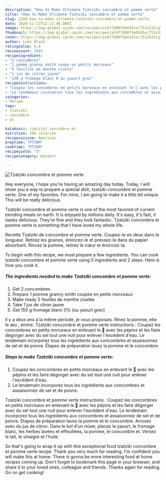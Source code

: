```yaml
---
description: "How to Make Ultimate Tzatziki concombre et pomme verte"
title: "How to Make Ultimate Tzatziki concombre et pomme verte"
slug: 2109-how-to-make-ultimate-tzatziki-concombre-et-pomme-verte
date: 2020-11-22T12:12:46.086Z
image: https://img-global.cpcdn.com/recipes/a14ffd00f9e0341e/751x532cq70/tzatziki-concombre-et-pomme-verte-photo-principale-de-la-recette.jpg
thumbnail: https://img-global.cpcdn.com/recipes/a14ffd00f9e0341e/751x532cq70/tzatziki-concombre-et-pomme-verte-photo-principale-de-la-recette.jpg
cover: https://img-global.cpcdn.com/recipes/a14ffd00f9e0341e/751x532cq70/tzatziki-concombre-et-pomme-verte-photo-principale-de-la-recette.jpg
author: Luke Black
ratingvalue: 4.6
reviewcount: 2003
recipeingredient:
- "2 concombres"
- "1 pomme granny smith coupe en petits morceaux"
- "5 feuilles de menthe cisele"
- "1 jus de citron jaune"
- "150 g fromage blanc 0 ou yaourt grec"
recipeinstructions:
- "Coupez les concombres en petits morceaux en enlevant le 💚 avec les pépins et les faire dégorger avec du sel tout une nuit pour enlever l&#39;excédent d&#39;eau."
- "Le lendemain incorporez tous les ingrédients aux concombres et assaisonnez de sel et de poivre."
categories:
- Recipe
tags:
- tzatziki
- concombre
- et

katakunci: tzatziki concombre et 
nutrition: 199 calories
recipecuisine: American
preptime: "PT39M"
cooktime: "PT36M"
recipeyield: "3"
recipecategory: Dessert

---
```



![Tzatziki concombre et pomme verte](https://img-global.cpcdn.com/recipes/a14ffd00f9e0341e/751x532cq70/tzatziki-concombre-et-pomme-verte-photo-principale-de-la-recette.jpg)

Hey everyone, I hope you're having an amazing day today. Today, I will show you a way to prepare a special dish, tzatziki concombre et pomme verte. One of my favorites. For mine, I am going to make it a little bit unique. This will be really delicious.

Tzatziki concombre et pomme verte is one of the most favored of current trending meals on earth. It is enjoyed by millions daily. It's easy, it's fast, it tastes delicious. They're fine and they look fantastic. Tzatziki concombre et pomme verte is something that I have loved my whole life.

Recette Tzatziki de concombre et pomme verte. Coupez-le en deux dans la longueur. Retirez les graines, émincez-le et pressez-le dans du papier absorbant. Rincez la pomme, retirez le cœur et émincez-la.


To begin with this recipe, we must prepare a few ingredients. You can cook tzatziki concombre et pomme verte using 5 ingredients and 2 steps. Here is how you cook it.

<!--inarticleads1-->

##### The ingredients needed to make Tzatziki concombre et pomme verte:

1. Get 2 concombres
1. Prepare 1 pomme granny smith coupée en petits morceaux
1. Make ready 5 feuilles de menthe ciselée
1. Take 1 jus de citron jaune
1. Get 150 g fromage blanc 0% (ou yaourt grec)


Il y a deux ans à la même période, je vous proposais. Rinez la pomme, etie le œu , émine. Tzatziki concombre et pomme verte instructions : Coupez les concombres en petits morceaux en enlevant le 💚 avec les pépins et les faire dégorger avec du sel tout une nuit pour enlever l&#39;excédent d&#39;eau. Le lendemain incorporez tous les ingrédients aux concombres et assaisonnez de sel et de poivre. Étapes de préparation lavez la pomme et le concombre. 

<!--inarticleads2-->

##### Steps to make Tzatziki concombre et pomme verte:

1. Coupez les concombres en petits morceaux en enlevant le 💚 avec les pépins et les faire dégorger avec du sel tout une nuit pour enlever l&#39;excédent d&#39;eau.
1. Le lendemain incorporez tous les ingrédients aux concombres et assaisonnez de sel et de poivre.


Tzatziki concombre et pomme verte instructions : Coupez les concombres en petits morceaux en enlevant le 💚 avec les pépins et les faire dégorger avec du sel tout une nuit pour enlever l&#39;excédent d&#39;eau. Le lendemain incorporez tous les ingrédients aux concombres et assaisonnez de sel et de poivre. Étapes de préparation lavez la pomme et le concombre. Arrosez avec du jus de citron. Dans le bol d&#39;un mixer, placez le yaourt, le fromage blanc, les herbes lavées et effeuillées, la pomme, le concombre et. Versez le lait, le vinaigre et l&#39;huile. 

So that's going to wrap it up with this exceptional food tzatziki concombre et pomme verte recipe. Thank you very much for reading. I'm confident you will make this at home. There is gonna be more interesting food at home recipes coming up. Don't forget to bookmark this page in your browser, and share it to your loved ones, colleague and friends. Thanks again for reading. Go on get cooking!
